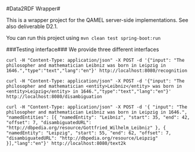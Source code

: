 #Data2RDF Wrapper#

This is a wrapper project for the QAMEL server-side implementations. See also deliverable D2.1.

You can run this project using `mvn clean test spring-boot:run`

###Testing interface###
We provide three different interfaces

`curl -H "Content-Type: application/json" -X POST -d '{"input": "The philosopher and mathematician Leibniz was born in Leipzig in 1646.","type":"text","lang":"en"}' http://localhost:8080/recognition`

`curl -H "Content-Type: application/json" -X POST -d '{"input": "The philosopher and mathematician <entity>Leibniz</entity> was born in <entity>Leipzig</entity> in 1646.","type":"text","lang":"en"}' http://localhost:8080/disambiguation`


`curl -H "Content-Type: application/json" -X POST -d '{ "input": "The philosopher and mathematician Leibniz was born in Leipzig in 1646.", "namedEntities": [{ "namedEntity": "Leibniz", "start": 35, "end": 42, "offset": 7, "disambiguatedURL": "http://dbpedia.org/resource/Gottfried_Wilhelm_Leibniz" }, { "namedEntity": "Leipzig", "start": 55, "end": 62, "offset": 7, "disambiguatedURL": "http://dbpedia.org/resource/Leipzig" }],"lang":"en"}' http://localhost:8080/text2k`
